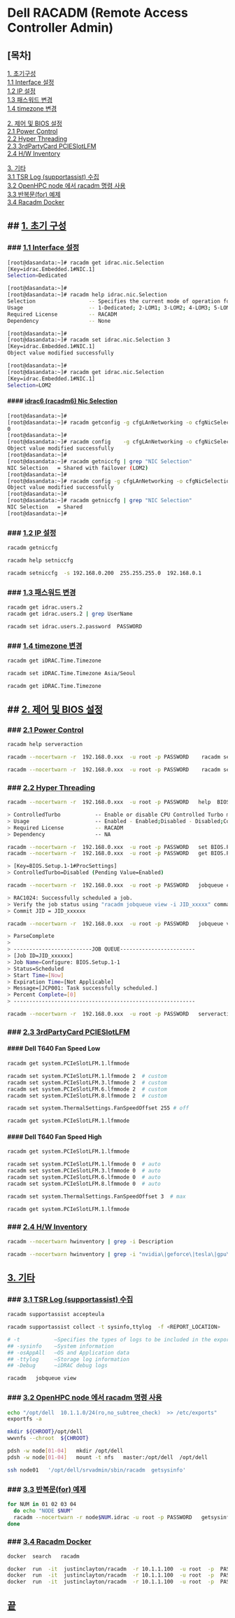 [0]: https://github.com/dasandata/BMM/blob/master/racadm.md#dell-racadm-remote-access-controller-admin

[1]: https://github.com/dasandata/BMM/blob/master/racadm.md#-1-%EC%B4%88%EA%B8%B0-%EA%B5%AC%EC%84%B1
[1.1]: https://github.com/dasandata/BMM/blob/master/racadm.md#-11-interface-%EC%84%A4%EC%A0%95
[1.2]: https://github.com/dasandata/BMM/blob/master/racadm.md#-12-ip-%EC%84%A4%EC%A0%95
[1.3]: https://github.com/dasandata/BMM/blob/master/racadm.md#-13-%ED%8C%A8%EC%8A%A4%EC%9B%8C%EB%93%9C-%EB%B3%80%EA%B2%BD
[1.4]: https://github.com/dasandata/BMM/blob/master/racadm.md#-14-timezone-%EB%B3%80%EA%B2%BD

[2]: https://github.com/dasandata/BMM/blob/master/racadm.md#-2-%EC%A0%9C%EC%96%B4-%EB%B0%8F-bios-%EC%84%A4%EC%A0%95
[2.1]: https://github.com/dasandata/BMM/blob/master/racadm.md#-21-power-control
[2.2]: https://github.com/dasandata/BMM/blob/master/racadm.md#-22-hyper-threading
[2.3]: https://github.com/dasandata/BMM/blob/master/racadm.md#-23-3rdpartycard-pcieslotlfm
[2.4]: https://github.com/dasandata/BMM/blob/master/racadm.md#-24-hw-inventory

[3]: https://github.com/dasandata/BMM/blob/master/racadm.md#3-%EA%B8%B0%ED%83%80
[3.1]: https://github.com/dasandata/BMM/blob/master/racadm.md#-31-tsr-log-supportassist-%EC%88%98%EC%A7%91
[3.2]: https://github.com/dasandata/BMM/blob/master/racadm.md#-32-openhpc-node-%EC%97%90%EC%84%9C-racadm-%EB%AA%85%EB%A0%B9-%EC%82%AC%EC%9A%A9
[3.3]: https://github.com/dasandata/BMM/blob/master/racadm.md#-33-%EB%B0%98%EB%B3%B5%EB%AC%B8for-%EC%98%88%EC%A0%9C
[3.4]: https://github.com/dasandata/BMM/blob/master/racadm.md#-34-racadm-docker

# Dell RACADM (Remote Access Controller Admin)

## [목차]  
[1. 초기구성][1]  
[1.1 Interface 설정][1.1]  
[1.2 IP 설정][1.2]  
[1.3 패스워드 변경][1.3]  
[1.4 timezone 변경][1.4]  

[2. 제어 및 BIOS 설정][2]  
[2.1 Power Control][2.1]  
[2.2 Hyper Threading][2.2]  
[2.3 3rdPartyCard PCIESlotLFM][2.3]  
[2.4 H/W Inventory][2.4]  

[3. 기타][3]  
[3.1 TSR Log (supportassist) 수집][3.1]  
[3.2 OpenHPC node 에서 racadm 명령 사용][3.2]  
[3.3 반복문(for) 예제][3.3]  
[3.4 Racadm Docker][3.4]  


## ## [1. 초기 구성][0]
### ### [1.1 Interface 설정][0]
```bash
[root@dasandata:~]# racadm get idrac.nic.Selection
[Key=idrac.Embedded.1#NIC.1]
Selection=Dedicated

[root@dasandata:~]#
[root@dasandata:~]# racadm help idrac.nic.Selection
Selection                 -- Specifies the current mode of operation for the iDRAC network interface controller
Usage                     -- 1-Dedicated; 2-LOM1; 3-LOM2; 4-LOM3; 5-LOM4; 6-LOM5; 7-LOM6; Default - 1
Required License          -- RACADM
Dependency                -- None

[root@dasandata:~]#
[root@dasandata:~]# racadm set idrac.nic.Selection 3
[Key=idrac.Embedded.1#NIC.1]
Object value modified successfully

[root@dasandata:~]#
[root@dasandata:~]# racadm get idrac.nic.Selection
[Key=idrac.Embedded.1#NIC.1]
Selection=LOM2
```

#### #### [idrac6 (racadm6) Nic Selection][0]
```bash
[root@dasandata:~]#
[root@dasandata:~]# racadm getconfig -g cfgLAnNetworking -o cfgNicSelection
0
[root@dasandata:~]#
[root@dasandata:~]# racadm config    -g cfgLAnNetworking -o cfgNicSelection 1
Object value modified successfully
[root@dasandata:~]#
[root@dasandata:~]# racadm getniccfg | grep "NIC Selection"
NIC Selection   = Shared with failover (LOM2)
[root@dasandata:~]#
[root@dasandata:~]# racadm config -g cfgLAnNetworking -o cfgNicSelection 0
Object value modified successfully
[root@dasandata:~]#
[root@dasandata:~]# racadm getniccfg | grep "NIC Selection"
NIC Selection   = Shared
[root@dasandata:~]#
```

### ### [1.2 IP 설정][0]
```bash
racadm getniccfg

racadm help setniccfg

racadm setniccfg  -s 192.168.0.200  255.255.255.0  192.168.0.1
```

### ### [1.3 패스워드 변경][0]
```bash
racadm get idrac.users.2
racadm get idrac.users.2 | grep UserName

racadm set idrac.users.2.password  PASSWORD
```

### ### [1.4 timezone 변경][0]
```bash
racadm get iDRAC.Time.Timezone

racadm set iDRAC.Time.Timezone Asia/Seoul

racadm get iDRAC.Time.Timezone
```


## ## [2. 제어 및 BIOS 설정][0]
### ### [2.1 Power Control][0]
```bash
racadm help serveraction

racadm --nocertwarn -r  192.168.0.xxx  -u root -p PASSWORD    racadm serveraction powerstatus

racadm --nocertwarn -r  192.168.0.xxx  -u root -p PASSWORD    racadm serveraction powerup
```

### ### [2.2 Hyper Threading][0]
```bash
racadm --nocertwarn -r  192.168.0.xxx  -u root -p PASSWORD   help  BIOS.ProcSettings.ControlledTurbo

> ControlledTurbo           -- Enable or disable CPU Controlled Turbo mode.    
> Usage                     -- Enabled - Enabled;Disabled - Disabled;ControlledTurboLimitMinus1 - Controlled Turbo Limit Minus 1 Bin;ControlledTurboLimitMinus2 - Controlled Turbo > Limit Minus 2 Bins;ControlledTurboLimitMinus3 - Controlled Turbo Limit Minus 3 Bins;
> Required License          -- RACADM
> Dependency                -- NA

racadm --nocertwarn -r  192.168.0.xxx  -u root -p PASSWORD   set BIOS.ProcSettings.ControlledTurbo  Disabled
racadm --nocertwarn -r  192.168.0.xxx  -u root -p PASSWORD   get BIOS.ProcSettings.ControlledTurbo

> [Key=BIOS.Setup.1-1#ProcSettings]                                            
> ControlledTurbo=Disabled (Pending Value=Enabled)

racadm --nocertwarn -r  192.168.0.xxx  -u root -p PASSWORD   jobqueue create BIOS.Setup.1-1

> RAC1024: Successfully scheduled a job.                                       
> Verify the job status using "racadm jobqueue view -i JID_xxxxx" command.
> Commit JID = JID_xxxxxx

racadm --nocertwarn -r  192.168.0.xxx  -u root -p PASSWORD   jobqueue view

> ParseComplete                                                                
>
> -------------------------JOB QUEUE------------------------
> [Job ID=JID_xxxxxx]
> Job Name=Configure: BIOS.Setup.1-1
> Status=Scheduled
> Start Time=[Now]
> Expiration Time=[Not Applicable]
> Message=[JCP001: Task successfully scheduled.]
> Percent Complete=[0]
> ----------------------------------------------------------

racadm --nocertwarn -r  192.168.0.xxx  -u root -p PASSWORD   serveraction powercycle

```

### ### [2.3 3rdPartyCard PCIESlotLFM][0]
#### #### Dell T640 Fan Speed Low
```bash
racadm get system.PCIeSlotLFM.1.lfmmode

racadm set system.PCIeSlotLFM.1.lfmmode 2  # custom
racadm set system.PCIeSlotLFM.3.lfmmode 2  # custom
racadm set system.PCIeSlotLFM.6.lfmmode 2  # custom
racadm set system.PCIeSlotLFM.8.lfmmode 2  # custom

racadm set system.ThermalSettings.FanSpeedOffset 255 # off

racadm get system.PCIeSlotLFM.1.lfmmode
```
#### #### Dell T640 Fan Speed High
```bash
racadm get system.PCIeSlotLFM.1.lfmmode

racadm set system.PCIeSlotLFM.1.lfmmode 0  # auto
racadm set system.PCIeSlotLFM.3.lfmmode 0  # auto
racadm set system.PCIeSlotLFM.6.lfmmode 0  # auto
racadm set system.PCIeSlotLFM.8.lfmmode 0  # auto

racadm set system.ThermalSettings.FanSpeedOffset 3  # max

racadm get system.PCIeSlotLFM.1.lfmmode
```

### ### [2.4 H/W Inventory][0]
```bash
racadm --nocertwarn hwinventory | grep -i Description

racadm --nocertwarn hwinventory | grep -i "nvidia\|geforce\|tesla\|gpu\|video\|graphics"
```

## [3. 기타][0]
### ### [3.1 TSR Log (supportassist) 수집][0]

```bash
racadm supportassist accepteula

racadm supportassist collect -t sysinfo,ttylog  -f <REPORT_LOCATION>

# -t           —Specifies the types of logs to be included in the export data.
## -sysinfo    —System information
## -osAppAll   —OS and Application data
## -ttylog     —Storage log information
## -Debug      —iDRAC debug logs

racadm   jobqueue view
```

### ### [3.2 OpenHPC node 에서 racadm 명령 사용][0]
```bash
echo "/opt/dell  10.1.1.0/24(ro,no_subtree_check)  >> /etc/exports"
exportfs -a

mkdir ${CHROOT}/opt/dell
wwvnfs --chroot  ${CHROOT}

pdsh -w node[01-04]   mkdir /opt/dell
pdsh -w node[01-04]   mount -t nfs   master:/opt/dell  /opt/dell

ssh node01   '/opt/dell/srvadmin/sbin/racadm  getsysinfo'
```

### ### [3.3 반복문(for) 예제][0]
```bash
for NUM in 01 02 03 04
  do echo "NODE $NUM"
  racadm --nocertwarn -r node$NUM.idrac -u root -p PASSWORD   getsysinfo
done
```

### ### [3.4 Racadm Docker][0]
```bash
docker  search   racadm

docker  run  -it  justinclayton/racadm  -r 10.1.1.100  -u root  -p  PASSWORD  getsysinfo
docker  run  -it  justinclayton/racadm  -r 10.1.1.100  -u root  -p  PASSWORD  help  serveraction
docker  run  -it  justinclayton/racadm  -r 10.1.1.100  -u root  -p  PASSWORD  serveraction powerstatus
```

## [끝][0]

